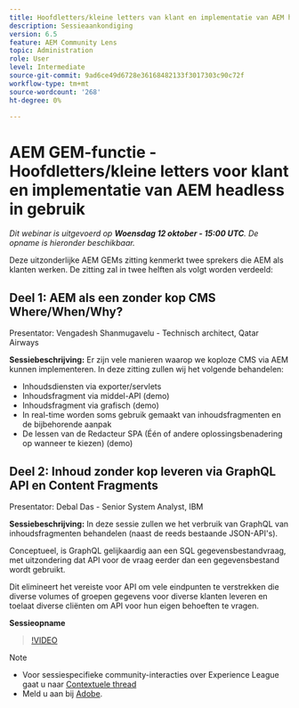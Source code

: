 ```yaml
---
title: Hoofdletters/kleine letters van klant en implementatie van AEM headless in gebruik
description: Sessieaankondiging
version: 6.5
feature: AEM Community Lens
topic: Administration
role: User
level: Intermediate
source-git-commit: 9ad6ce49d6728e36168482133f3017303c90c72f
workflow-type: tm+mt
source-wordcount: '268'
ht-degree: 0%

---
```


# AEM GEM-functie - Hoofdletters/kleine letters voor klant en implementatie van AEM headless in gebruik

*Dit webinar is uitgevoerd op **Woensdag 12 oktober - 15:00 UTC**. De opname is hieronder beschikbaar.*

Deze uitzonderlijke AEM GEMs zitting kenmerkt twee sprekers die AEM als klanten werken. De zitting zal in twee helften als volgt worden verdeeld:

## Deel 1: AEM als een zonder kop CMS Where/When/Why?

Presentator: Vengadesh Shanmugavelu - Technisch architect, Qatar Airways

**Sessiebeschrijving:**
Er zijn vele manieren waarop we koploze CMS via AEM kunnen implementeren.
In deze zitting zullen wij het volgende behandelen:

* Inhoudsdiensten via exporter/servlets
* Inhoudsfragment via middel-API (demo)
* Inhoudsfragment via grafisch (demo)
* In real-time worden soms gebruik gemaakt van inhoudsfragmenten en de bijbehorende aanpak
* De lessen van de Redacteur SPA (Één of andere oplossingsbenadering op wanneer te kiezen) (demo)

## Deel 2: Inhoud zonder kop leveren via GraphQL API en Content Fragments

Presentator: Debal Das - Senior System Analyst, IBM

**Sessiebeschrijving:**
In deze sessie zullen we het verbruik van GraphQL van inhoudsfragmenten behandelen (naast de reeds bestaande JSON-API&#39;s).

Conceptueel, is GraphQL gelijkaardig aan een SQL gegevensbestandvraag, met uitzondering dat API voor de vraag eerder dan een gegevensbestand wordt gebruikt.

Dit elimineert het vereiste voor API om vele eindpunten te verstrekken die diverse volumes of groepen gegevens voor diverse klanten leveren en toelaat diverse cliënten om API voor hun eigen behoeften te vragen.

**Sessieopname**

>[!VIDEO](https://video.tv.adobe.com/v/3410160)

>[!NOTE]
>
>* Voor sessiespecifieke community-interacties over Experience League gaat u naar [Contextuele thread](https://adobe.ly/3r6P4nr)
>* Meld u aan bij [Adobe](https://aem-augs.adobe.com/).